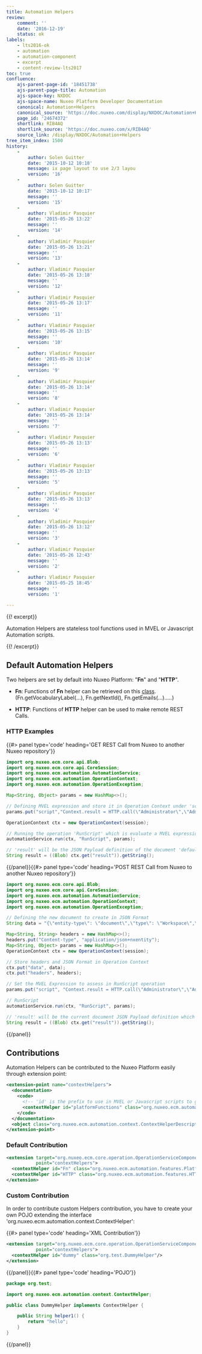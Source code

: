 ```yaml
---
title: Automation Helpers
review:
    comment: ''
    date: '2016-12-19'
    status: ok
labels:
    - lts2016-ok
    - automation
    - automation-component
    - excerpt
    - content-review-lts2017
toc: true
confluence:
    ajs-parent-page-id: '18451738'
    ajs-parent-page-title: Automation
    ajs-space-key: NXDOC
    ajs-space-name: Nuxeo Platform Developer Documentation
    canonical: Automation+Helpers
    canonical_source: 'https://doc.nuxeo.com/display/NXDOC/Automation+Helpers'
    page_id: '24674372'
    shortlink: RIB4AQ
    shortlink_source: 'https://doc.nuxeo.com/x/RIB4AQ'
    source_link: /display/NXDOC/Automation+Helpers
tree_item_index: 1500
history:
    - 
        author: Solen Guitter
        date: '2015-10-12 10:18'
        message: ix page layout to use 2/3 layou
        version: '16'
    - 
        author: Solen Guitter
        date: '2015-10-12 10:17'
        message: ''
        version: '15'
    - 
        author: Vladimir Pasquier
        date: '2015-05-26 13:22'
        message: ''
        version: '14'
    - 
        author: Vladimir Pasquier
        date: '2015-05-26 13:21'
        message: ''
        version: '13'
    - 
        author: Vladimir Pasquier
        date: '2015-05-26 13:18'
        message: ''
        version: '12'
    - 
        author: Vladimir Pasquier
        date: '2015-05-26 13:17'
        message: ''
        version: '11'
    - 
        author: Vladimir Pasquier
        date: '2015-05-26 13:15'
        message: ''
        version: '10'
    - 
        author: Vladimir Pasquier
        date: '2015-05-26 13:14'
        message: ''
        version: '9'
    - 
        author: Vladimir Pasquier
        date: '2015-05-26 13:14'
        message: ''
        version: '8'
    - 
        author: Vladimir Pasquier
        date: '2015-05-26 13:14'
        message: ''
        version: '7'
    - 
        author: Vladimir Pasquier
        date: '2015-05-26 13:13'
        message: ''
        version: '6'
    - 
        author: Vladimir Pasquier
        date: '2015-05-26 13:13'
        message: ''
        version: '5'
    - 
        author: Vladimir Pasquier
        date: '2015-05-26 13:13'
        message: ''
        version: '4'
    - 
        author: Vladimir Pasquier
        date: '2015-05-26 13:12'
        message: ''
        version: '3'
    - 
        author: Vladimir Pasquier
        date: '2015-05-26 12:43'
        message: ''
        version: '2'
    - 
        author: Vladimir Pasquier
        date: '2015-05-25 18:45'
        message: ''
        version: '1'

---
```

{{! excerpt}}

Automation Helpers are stateless tool functions used in MVEL or Javascript Automation scripts.

{{! /excerpt}}

## Default Automation Helpers

Two helpers are set by default into Nuxeo Platform: "**Fn**" and "**HTTP**".

*   **Fn**:
    Functions of **Fn** helper can be retrieved on this [class](https://github.com/nuxeo/nuxeo/blob/master/nuxeo-features/nuxeo-automation/nuxeo-automation-features/src/main/java/org/nuxeo/ecm/automation/features/PlatformFunctions.java). (Fn.getVocabularyLabel(...), Fn.getNextId(), Fn.getEmails(...).....)

*   **HTTP**:
    Functions of **HTTP** helper can be used to make remote REST Calls.

### HTTP Examples

{{#> panel type='code' heading='GET REST Call from Nuxeo to another Nuxeo repository'}}

```java
import org.nuxeo.ecm.core.api.Blob;
import org.nuxeo.ecm.core.api.CoreSession;
import org.nuxeo.ecm.automation.AutomationService;
import org.nuxeo.ecm.automation.OperationContext;
import org.nuxeo.ecm.automation.OperationException;

Map<String, Object> params = new HashMap<>();

// Defining MVEL expression and store it in Operation Context under 'script' key parameter
params.put("script","Context.result = HTTP.call(\"Administrator\",\"Administrator\",\"GET\", \"http://localhost:18090/api/v1/path/default-domain\");");

OperationContext ctx = new OperationContext(session);

// Running the operation 'RunScript' which is evaluate a MVEL expression 'script'
automationService.run(ctx, "RunScript", params);

// 'result' will be the JSON Payload definition of the document 'default-domain'
String result = ((Blob) ctx.get("result")).getString();
```

{{/panel}}{{#> panel type='code' heading='POST REST Call from Nuxeo to another Nuxeo repository'}}

```java
import org.nuxeo.ecm.core.api.Blob;
import org.nuxeo.ecm.core.api.CoreSession;
import org.nuxeo.ecm.automation.AutomationService;
import org.nuxeo.ecm.automation.OperationContext;
import org.nuxeo.ecm.automation.OperationException;

// Defining the new document to create in JSON Format
String data = "{\"entity-type\": \"document\",\"type\": \"Workspace\",\"name\":\"newName\",\"properties\": {\"dc:title\":\"My title\",\"dc:description\":\" \"}}";

Map<String, String> headers = new HashMap<>();
headers.put("Content-type", "application/json+nxentity");
Map<String, Object> params = new HashMap<>();
OperationContext ctx = new OperationContext(session);

// Store headers and JSON Format in Operation Context
ctx.put("data", data);
ctx.put("headers", headers);

// Set the MVEL Expression to assess in RunScript operation
params.put("script", "Context.result = HTTP.call(\"Administrator\",\"Administrator\",\"POST\", \"http://localhost:18090/api/v1/path/default-domain\", Context.data, Context.headers);");

// RunScript
automationService.run(ctx, "RunScript", params);

// 'result' will be the current document JSON Payload definition which has been created under 'default-domain'
String result = ((Blob) ctx.get("result")).getString();
```

{{/panel}}

## Contributions

Automation Helpers can be contributed to the Nuxeo Platform easily through extension point:

```xml
<extension-point name="contextHelpers">
  <documentation>
    <code>
      <!-- 'id' is the prefix to use in MVEL or Javascript scripts to get access to all embedded functions -->
      <contextHelper id="platformFunctions" class="org.nuxeo.ecm.automation.features.PlatformFunctions"/>
    </code>
  </documentation>
  <object class="org.nuxeo.ecm.automation.context.ContextHelperDescriptor"/>
</extension-point>
```

### Default Contribution

```xml
<extension target="org.nuxeo.ecm.core.operation.OperationServiceComponent"
           point="contextHelpers">
  <contextHelper id="Fn" class="org.nuxeo.ecm.automation.features.PlatformFunctions"/>
  <contextHelper id="HTTP" class="org.nuxeo.ecm.automation.features.HTTPHelper"/>
</extension>
```

### Custom Contribution

In order to contribute custom Helpers contribution, you have to create your own POJO extending the interface 'org.nuxeo.ecm.automation.context.ContextHelper':

{{#> panel type='code' heading='XML Contribution'}}

```xml
<extension target="org.nuxeo.ecm.core.operation.OperationServiceComponent"
           point="contextHelpers">
  <contextHelper id="dummy" class="org.test.DummyHelper"/>
</extension>
```

{{/panel}}{{#> panel type='code' heading='POJO'}}

```java
package org.test;

import org.nuxeo.ecm.automation.context.ContextHelper;

public class DummyHelper implements ContextHelper {

    public String helper1() {
        return "hello";
    }
}

```

{{/panel}}
